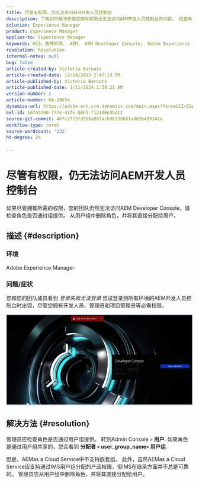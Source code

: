 ```yaml
---
title: 尽管有权限，仍无法访问AEM开发人员控制台
description: 了解如何解决即使您拥有权限也无法访问AEM开发人员控制台的问题。 检查角色是否通过用户组提供。
solution: Experience Manager
product: Experience Manager
applies-to: Experience Manager
keywords: KCS，故障排除， AEM， AEM Developer Console， Adobe Experience Manager，访问，权限，用户组
resolution: Resolution
internal-notes: null
bug: false
article-created-by: Victoria Barnato
article-created-date: 12/14/2023 2:47:13 PM
article-published-by: Victoria Barnato
article-published-date: 1/11/2024 1:38:21 AM
version-number: 2
article-number: KA-20654
dynamics-url: https://adobe-ent.crm.dynamics.com/main.aspx?forceUCI=1&pagetype=entityrecord&etn=knowledgearticle&id=6c7e48a6-8f9a-ee11-be37-6045bd006b25
exl-id: 167a5200-777e-41fe-b8e1-7121d6e3bdc2
source-git-commit: 46fc2f23fd556a987acb96338b6fad03b489141e
workflow-type: tm+mt
source-wordcount: '222'
ht-degree: 2%

---
```


# 尽管有权限，仍无法访问AEM开发人员控制台


如果尽管拥有所需的权限，您的团队仍然无法访问AEM Developer Console，请检查角色是否通过组提供。 从用户组中删除角色，并将其直接分配给用户。

## 描述 {#description}


### 环境

Adobe Experience Manager

### 问题/症状

您和您的团队成员看到 *登录失败无法登录* 尝试登录到所有环境的AEM开发人员控制台时出错，尽管您拥有开发人员、管理员和项目管理员等必需权限。



![](assets/___6d7e48a6-8f9a-ee11-be37-6045bd006b25___.png)


## 解决方法 {#resolution}


管理员应检查角色是否通过用户组提供。 转到Admin Console `>`  <b>用户</b>. 如果角色是通过用户组共享的，您会看到 <b>分配者 `<` user_group_name`>`  用户组</b>.

但是，AEMas a Cloud Service中不支持嵌套组。 此外，虽然AEMas a Cloud Service应支持通过IMS用户组分配的产品权限，但IMS在继承方面并不总是可靠的。 管理员应从用户组中删除角色，并将其直接分配给用户。
